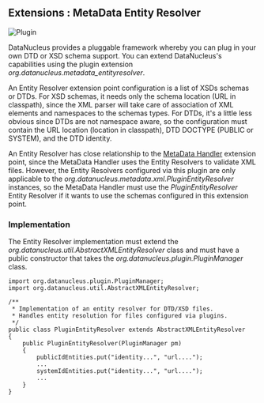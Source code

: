 <head><title>Extensions : MetaData Entity Resolver</title></head>

## Extensions : MetaData Entity Resolver
![Plugin](../../images/nucleus_plugin.gif)

DataNucleus provides a pluggable framework whereby you can plug in your own DTD or XSD schema support.
You can extend DataNucleus's capabilities using the plugin extension <i>org.datanucleus.metadata_entityresolver</i>.

An Entity Resolver extension point configuration is a list of XSDs schemas or DTDs.
For XSD schemas, it needs only the schema location (URL in classpath), since the XML parser will take care of association 
of XML elements and namespaces to the schemas types. For DTDs, it's a little less obvious since DTDs are not namespace aware, so
the configuration must contain the URL location (location in classpath), DTD DOCTYPE (PUBLIC or SYSTEM), and the DTD identity. 

An Entity Resolver has close relationship to the [MetaData Handler](metadata_handler.html) extension point, since
the MetaData Handler uses the Entity Resolvers to validate XML files. However, the Entity Resolvers configured via this plugin
are only applicable to the _org.datanucleus.metadata.xml.PluginEntityResolver_ instances, so the MetaData Handler must
use the _PluginEntityResolver_ Entity Resolver if it wants to use the schemas configured in this extension point. 

### Implementation

The Entity Resolver implementation must extend the _org.datanucleus.util.AbstractXMLEntityResolver_ class and must
have a public constructor that takes the _org.datanucleus.plugin.PluginManager_ class.  


	import org.datanucleus.plugin.PluginManager;
	import org.datanucleus.util.AbstractXMLEntityResolver;
	
	/**
	 * Implementation of an entity resolver for DTD/XSD files.
	 * Handles entity resolution for files configured via plugins.
	 */
	public class PluginEntityResolver extends AbstractXMLEntityResolver
	{
    	public PluginEntityResolver(PluginManager pm)
    	{
			publicIdEntities.put("identity...", "url....");
			...
			systemIdEntities.put("identity...", "url....");
			...
		}
	}	
